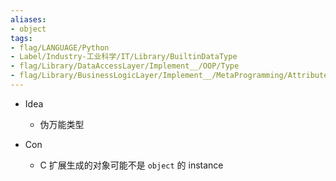 ```yaml
---
aliases:
- object
tags:
- flag/LANGUAGE/Python
- Label/Industry-工业科学/IT/Library/BuiltinDataType
- flag/Library/DataAccessLayer/Implement__/OOP/Type
- flag/Library/BusinessLogicLayer/Implement__/MetaProgramming/Attribute/MonkeyPatching
---
```


- Idea
    - 伪万能类型

- Con
    - C 扩展生成的对象可能不是 `object` 的 instance

